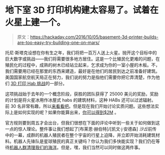 # 地下室 3D 打印机构建太容易了。试着在火星上建一个。

> 原文：<https://hackaday.com/2016/10/05/basement-3d-printer-builds-are-too-easy-try-building-one-on-mars/>

托尼·斯塔克设想在你有生之年，我们将把一百万人送上火星。抛开这个目标中的巨大数字或挑战——我们将需要很多地方居住。这是一个比殖民化更难的问题，在殖民化的过程中，成熟的树木已经站立起来，乞求成为你的一室小屋的木板。不，我们需要用已经在那里的东西来建造，最好是在他们的居民到达之前准备好建筑。美国国家航空航天局正在努力，我们说的努力是指他们需要你把它弄清楚，作为他们 [3D 打印 Hab 挑战](http://www.nasa.gov/directorates/spacetech/centennial_challenges/3DPHab/index.html)的一部分。

这项挑战始于去年的一个概念阶段，获胜的团队获得了 25000 美元的奖励，奖励的计划是将火星冰用作冰屋式 habs 的建筑材料，这种 HABs 还可以过滤辐射。前 30 名非常有趣，所以[来看看吧](http://3dpchallenge.tumblr.com/)。但是现在我们开始讨论实质问题。这些想法实际上是如何实现的呢？如果你能算出来，[你可以得到$2M](http://www.space.com/34287-nasa-3d-printed-habitat-phase-2.html) 。

官方规则要到周五才会出台，但我们很想在下面的评论中听到一些关于如何做到这一点的惊人理论。整件事让我们想起了[布莱恩·赫伯特]/[凯文·j·安德森] *沙丘*前传中的一幕，成群的机器人殖民者在整个宇宙的行星上迫降，并立即开始消耗建筑材料。机器人先锋队是星球殖民的真正关键吗？你认为我们多快能实现？我们仍在等待[机器人群清理我们的海洋](http://hackaday.com/2016/09/16/waste-shark-aims-to-clean-our-harbours-and-oceans/)。但是，嘿，我们当然可以同时做这两件事。
